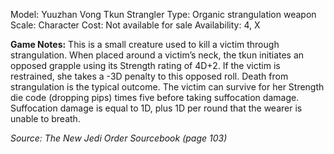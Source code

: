 Model: Yuuzhan Vong Tkun Strangler
Type: Organic strangulation weapon
Scale: Character
Cost: Not available for sale
Availability: 4, X

**Game Notes:** This is a small creature used to kill a victim through strangulation. When placed around a victim’s neck, the tkun initiates an opposed grapple using its Strength rating of 4D+2. If the victim is restrained, she takes a -3D penalty to this opposed roll. Death from strangulation is the typical outcome. The victim can survive for her Strength die code (dropping pips) times five before taking suffocation damage. Suffocation damage is equal to 1D, plus 1D per round that the wearer is unable to breath.

*Source: The New Jedi Order Sourcebook (page 103)*